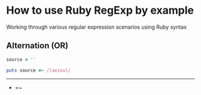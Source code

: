 # How to use Ruby RegExp by example

Working through various regular expression scenarios using Ruby syntax

## Alternation (OR)

```ruby
source = ''

puts source =~ /[aeiou]/
```

---

- =~

```ruby

```
